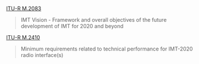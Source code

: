 [ITU-R M.2083](https://www.itu.int/rec/R-REC-M.2083)

> IMT Vision - Framework and overall objectives of the future development of IMT for 2020 and beyond

[ITU-R M.2410](https://www.itu.int/pub/R-REP-M.2410-2017)

> Minimum requirements related to technical performance for IMT-2020 radio interface(s)

